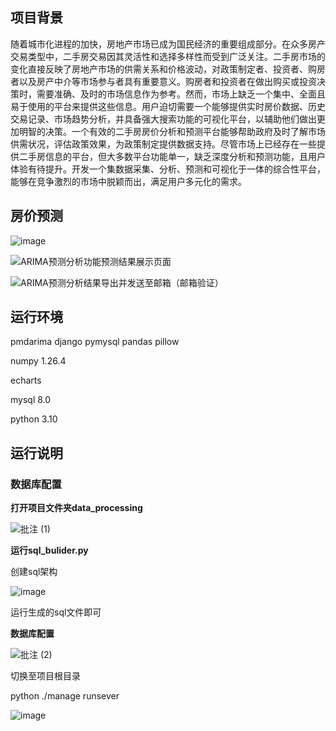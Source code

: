 ## 项目背景

随着城市化进程的加快，房地产市场已成为国民经济的重要组成部分。在众多房产交易类型中，二手房交易因其灵活性和选择多样性而受到广泛关注。二手房市场的变化直接反映了房地产市场的供需关系和价格波动，对政策制定者、投资者、购房者以及房产中介等市场参与者具有重要意义。购房者和投资者在做出购买或投资决策时，需要准确、及时的市场信息作为参考。然而，市场上缺乏一个集中、全面且易于使用的平台来提供这些信息。用户迫切需要一个能够提供实时房价数据、历史交易记录、市场趋势分析，并具备强大搜索功能的可视化平台，以辅助他们做出更加明智的决策。一个有效的二手房房价分析和预测平台能够帮助政府及时了解市场供需状况，评估政策效果，为政策制定提供数据支持。尽管市场上已经存在一些提供二手房信息的平台，但大多数平台功能单一，缺乏深度分析和预测功能，且用户体验有待提升。开发一个集数据采集、分析、预测和可视化于一体的综合性平台，能够在竞争激烈的市场中脱颖而出，满足用户多元化的需求。

## 房价预测

![image](https://github.com/user-attachments/assets/8364ee04-ba77-4b14-8cf5-64558d3e3f7f)


![ARIMA预测分析功能预测结果展示页面](https://github.com/user-attachments/assets/c871245a-378c-46a1-8a2b-7936255f891a)

![ARIMA预测分析结果导出并发送至邮箱（邮箱验证）](https://github.com/user-attachments/assets/df540e81-10f5-4f8c-bd05-7d3b960daca6)




## 运行环境

pmdarima django pymysql pandas pillow

numpy 1.26.4

echarts

mysql 8.0

python 3.10

## 运行说明

### 数据库配置

**打开项目文件夹data_processing**

![批注 (1)](https://github.com/user-attachments/assets/f72ebc89-9cc3-49f8-8602-126bd73235c9)

**运行sql_bulider.py**

创建sql架构

![image](https://github.com/user-attachments/assets/b344249f-ef58-4a20-b6dc-fa66dfed6c27)

运行生成的sql文件即可

**数据库配置**

![批注 (2)](https://github.com/user-attachments/assets/478843c6-ed50-4d2e-95c0-cc06449f50ac)

切换至项目根目录

python ./manage runsever

![image](https://github.com/user-attachments/assets/dc993e9a-6659-4597-9538-bbacaa9e7172)

